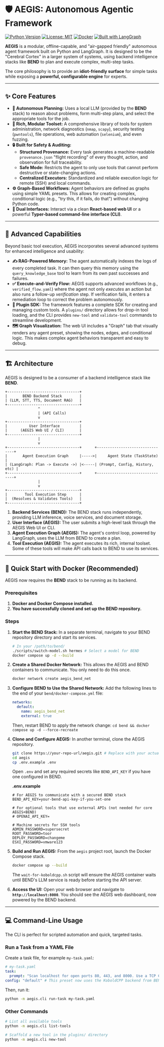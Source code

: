 # 🛡️ AEGIS: Autonomous Agentic Framework

[![Python Version](https://img.shields.io/badge/python-3.11+-blue.svg)](https://www.python.org/)
[![License: MIT](https://img.shields.io/badge/License-MIT-yellow.svg)](https://opensource.org/licenses/MIT)
[![Docker](https://img.shields.io/badge/containerized-Docker-blue)](https://www.docker.com/)
[![Built with LangGraph](https://img.shields.io/badge/built%20with-LangGraph-orange)](https://github.com/langchain-ai/langgraph)

**AEGIS** is a modular, offline-capable, and "air-gapped friendly" autonomous agent framework built on Python and
LangGraph. It is designed to be the "Cerebral Cortex" in a larger system of systems, using backend intelligence stacks like **BEND** to plan and execute complex, multi-step tasks.

The core philosophy is to provide an **idiot-friendly surface** for simple tasks while exposing a **powerful,
configurable engine** for experts.

---

## ✨ Core Features

*   **🧠 Autonomous Planning:** Uses a local LLM (provided by the **BEND** stack) to reason about problems, form multi-step plans, and select the appropriate tools for the job.
*   **🔧 Rich, Modular Toolset:** A comprehensive library of tools for system administration, network
    diagnostics (`nmap`, `scapy`), security testing (`pwntools`), file operations, web automation (`selenium`), and even
    fuzzing.
*   **🔒 Built for Safety & Auditing:**
    *   **Structured Provenance:** Every task generates a machine-readable `provenance.json` "flight recording" of every
        thought, action, and observation for full traceability.
    *   **Safe Mode:** Restricts the agent to only use tools that cannot perform destructive or state-changing actions.
    *   **Centralized Executors:** Standardized and reliable execution logic for remote (SSH) and local commands.
*   **⚙️ Graph-Based Workflows:** Agent behaviors are defined as graphs using simple YAML presets. This allows for
    creating complex, conditional logic (e.g., "try this, if it fails, do that") without changing Python code.
*   **🔌 Dual Interfaces:** Interact via a clean **React-based web UI** or a powerful **Typer-based command-line
    interface (CLI)**.

---

## 🌟 Advanced Capabilities

Beyond basic tool execution, AEGIS incorporates several advanced systems for enhanced intelligence and usability:

*   **✍️ RAG-Powered Memory:** The agent automatically indexes the logs of every completed task. It can then query this
    memory using the `query_knowledge_base` tool to learn from its own past successes and failures.
*   **✅ Execute-and-Verify Flow:** AEGIS supports advanced workflows (e.g., `verified_flow.yaml`) where the agent not only
    *executes* an action but also runs a follow-up *verification* step. If verification fails, it enters a remediation
    loop to correct the problem autonomously.
*   **🧩 Plugin SDK:** The framework features a complete SDK for creating and managing custom tools. A `plugins/` directory
    allows for drop-in tool loading, and the CLI provides `new-tool` and `validate-tool` commands to streamline
    development.
*   **🗺️ Graph Visualization:** The web UI includes a "Graph" tab that visually renders any agent preset, showing the
    nodes, edges, and conditional logic. This makes complex agent behaviors transparent and easy to debug.

---

## 🏗️ Architecture

AEGIS is designed to be a consumer of a backend intelligence stack like **BEND**.

```
+---------------------------------+
|       BEND Backend Stack        |
| (LLM, STT, TTS, Document RAG)   |
+---------------------------------+
               ^
               | (API Calls)
               v
+---------------------------------+
|          User Interface         |
|      (AEGIS Web UI / CLI)       |
+---------------------------------+
               |
               v
+---------------------------------+      +--------------------------------+
|       Agent Execution Graph     |----->|     Agent State (TaskState)    |
| (LangGraph: Plan -> Execute ->) |<-----| (Prompt, Config, History, etc) |
+---------------------------------+      +--------------------------------+
               |
               v
+---------------------------------+
|        Tool Execution Step      |
|  (Resolves & Validates Tools)   |
+---------------------------------+
```

1.  **Backend Services (BEND):** The BEND stack runs independently, providing LLM inference, voice services, and document storage.
2.  **User Interface (AEGIS):** The user submits a high-level task through the AEGIS Web UI or CLI.
3.  **Agent Execution Graph (AEGIS):** The agent's control loop, powered by LangGraph, uses the LLM from BEND to create a plan.
4.  **Tool Execution (AEGIS):** The agent executes its rich, internal toolset. Some of these tools will make API calls back to BEND to use its services.

---

## 🚀 Quick Start with Docker (Recommended)

AEGIS now requires the **BEND** stack to be running as its backend.

### Prerequisites

1.  **Docker and Docker Compose installed.**
2.  **You have successfully cloned and set up the BEND repository.**

### Steps

1.  **Start the BEND Stack:**
    In a separate terminal, navigate to your BEND repository directory and start its services.
    ```bash
    # In your /path/to/bend/
    ./scripts/switch-model.sh hermes # Select a model for BEND
    docker compose up -d --build
    ```

2.  **Create a Shared Docker Network:**
    This allows the AEGIS and BEND containers to communicate. You only need to do this once.
    ```bash
    docker network create aegis_bend_net
    ```

3.  **Configure BEND to Use the Shared Network:**
    Add the following lines to the end of your `bend/docker-compose.yml` file:
    ```yaml
    networks:
      default:
        name: aegis_bend_net
        external: true
    ```
    Then, restart BEND to apply the network change: `cd bend && docker compose up -d --force-recreate`

4.  **Clone and Configure AEGIS:**
    In another terminal, clone the AEGIS repository.
    ```bash
    git clone https://your-repo-url/aegis.git # Replace with your actual repo URL
    cd aegis
    cp .env.example .env
    ```
    Open `.env` and set any required secrets like `BEND_API_KEY` if you have one configured in BEND.

    **.env.example**
    ```env
    # For AEGIS to communicate with a secured BEND stack
    BEND_API_KEY=your-bend-api-key-if-you-set-one

    # For optional tools that use external APIs (not needed for core AEGIS+BEND)
    # OPENAI_API_KEY=

    # Machine secrets for SSH tools
    ADMIN_PASSWORD=supersecret
    ROOT_PASSWORD=toor
    DEPLOY_PASSWORD=changeme
    ESXI_PASSWORD=vmware123
    ```

5.  **Build and Run AEGIS:**
    From the `aegis` project root, launch the Docker Compose stack.
    ```bash
    docker compose up --build
    ```
    The `wait-for-koboldcpp.sh` script will ensure the AEGIS container waits until BEND's LLM service is ready before starting the API server.

6.  **Access the UI:**
    Open your web browser and navigate to **`http://localhost:8000`**. You should see the AEGIS web dashboard, now powered by the BEND backend.

---

## 💻 Command-Line Usage

The CLI is perfect for scripted automation and quick, targeted tasks.

### Run a Task from a YAML File

Create a task file, for example `my-task.yaml`:

```yaml
# my-task.yaml
task:
  prompt: "Scan localhost for open ports 80, 443, and 8000. Use a TCP Connect scan."
config: "default" # This preset now uses the KoboldCPP backend from BEND
```

Then, run it:

```bash
python -m aegis.cli run-task my-task.yaml
```

### Other Commands

```bash
# List all available tools
python -m aegis.cli list-tools

# Scaffold a new tool in the plugins/ directory
python -m aegis.cli new-tool
```
